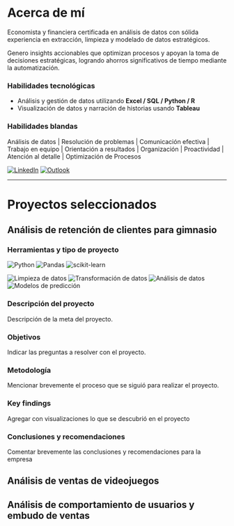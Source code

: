 # Acerca de mí

Economista y financiera certificada en análisis de datos con sólida experiencia en extracción, limpieza y modelado de datos estratégicos. 

Genero insights accionables que optimizan procesos y apoyan la toma de decisiones estratégicas, logrando ahorros significativos de tiempo mediante la automatización.

### Habilidades tecnológicas
- Análisis y gestión de datos utilizando **Excel / SQL / Python / R**
- Visualización de datos y narración de historias usando **Tableau**

### Habilidades blandas
Análisis de datos | Resolución de problemas | Comunicación efectiva | Trabajo en equipo | Orientación a resultados | Organización | Proactividad | Atención al detalle | Optimización de Procesos

<!-- PARA HACER QUE EL LINK ABRA EN OTRA PESTAÑA
<a href="https://www.linkedin.com/in/marielalegoma/" target="_blank">
  <img src="https://img.shields.io/badge/linkedin-%230077B5.svg?style=for-the-badge&logo=linkedin&logoColor=white" alt="LinkedIn">
</a>-->
[![LinkedIn](https://img.shields.io/badge/linkedin-%23295F98.svg?style=for-the-badge&logo=linkedin&logoColor=white)](https://www.linkedin.com/in/marielalegoma/)
[![Outlook](https://img.shields.io/badge/Microsoft_Outlook-295F98?style=for-the-badge&logo=microsoft-outlook&logoColor=white)](mailto:mariel_goma@outlook.com)

* * *

# Proyectos seleccionados

## Análisis de retención de clientes para gimnasio

### Herramientas y tipo de proyecto

![Python](https://img.shields.io/badge/python-295F98?style=for-the-badge&logo=python&logoColor=white)
![Pandas](https://img.shields.io/badge/pandas-%23295F98.svg?style=for-the-badge&logo=pandas&logoColor=white)
![scikit-learn](https://img.shields.io/badge/scikit--learn-%23295F98.svg?style=for-the-badge&logo=scikit-learn&logoColor=white)

![Limpieza de datos](https://img.shields.io/badge/Limpieza_de_datos-295F98?style=for-the-badge)
![Transformación de datos](https://img.shields.io/badge/Transformación_de_datos-295F98?style=for-the-badge)
![Análisis de datos](https://img.shields.io/badge/Análisis_de_datos-295F98?style=for-the-badge)
![Modelos de predicción](https://img.shields.io/badge/Modelos_de_predicción-295F98?style=for-the-badge)

### Descripción del proyecto

Descripción de la meta del proyecto. 

### Objetivos

Indicar las preguntas a resolver con el proyecto.

### Metodología

Mencionar brevemente el proceso que se siguió para realizar el proyecto.

### Key findings

Agregar con visualizaciones lo que se descubrió en el proyecto

### Conclusiones y recomendaciones

Comentar brevemente las conclusiones y recomendaciones para la empresa

## Análisis de ventas de videojuegos

## Análisis de comportamiento de usuarios y embudo de ventas

